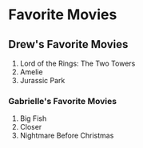 # Favorite Movies



## Drew's Favorite Movies

1.  Lord of the Rings: The Two Towers
2.  Amelie
3.  Jurassic Park

### Gabrielle's Favorite Movies

1.  Big Fish
2.  Closer
3.  Nightmare Before Christmas

